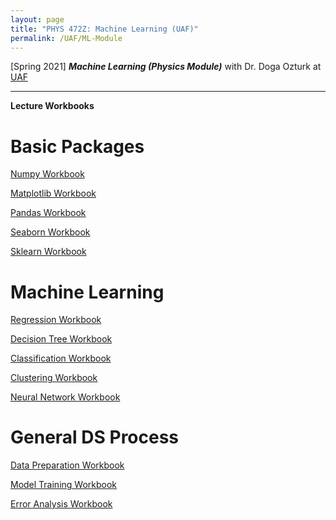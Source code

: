 ```yaml
---
layout: page
title: "PHYS 472Z: Machine Learning (UAF)"
permalink: /UAF/ML-Module
---
```



[Spring 2021] ***Machine Learning (Physics Module)*** with Dr. Doga Ozturk at [UAF](../../UAF.md)

---

**Lecture Workbooks**

# Basic Packages
[Numpy Workbook](UAF/MachineLearning/NumPy%20Workbook.html)

[Matplotlib Workbook](UAF/MachineLearning/Matplotlib%20Workbook.html)

[Pandas Workbook](UAF/MachineLearning/Pandas%20Workbook.html)

[Seaborn Workbook](UAF/MachineLearning/Seaborn%20Workbook.html)

[Sklearn Workbook](UAF/MachineLearning/Sklearn%20Workbook.html)

# Machine Learning
[Regression Workbook](UAF/MachineLearning/Regression%20Workbook.html)

[Decision Tree Workbook](UAF/MachineLearning/Decision%20Tree%20Workbook.html)

[Classification Workbook](UAF/MachineLearning/Classification%20Workbook.html)

[Clustering Workbook](UAF/MachineLearning/Clustering%20Workbook.html)

[Neural Network Workbook](UAF/MachineLearning/Neural%20Network%20Workbook.html)

# General DS Process
[Data Preparation Workbook](UAF/MachineLearning/Data%20Preparation%20Workbook.html)

[Model Training Workbook](UAF/MachineLearning/Model%20Training%20Workbook.html)

[Error Analysis Workbook](UAF/MachineLearning/Error%20Analysis%20Workbook.html)